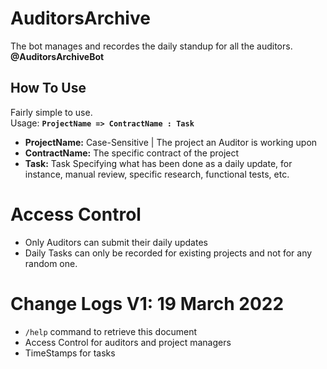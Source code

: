 # AuditorsArchive  
The bot manages and recordes the daily standup for all the auditors.  
**@AuditorsArchiveBot**

## How To Use  
Fairly simple to use.  
Usage: **`ProjectName => ContractName : Task`**
+ **ProjectName:** Case-Sensitive | The project an Auditor is working upon
+ **ContractName:** The specific contract of the project
+ **Task:** Task Specifying what has been done as a daily update, for instance, manual review, specific research, functional tests, etc.

# Access Control  
+ Only Auditors can submit their daily updates
+ Daily Tasks can only be recorded for existing projects and not for any random one.


# Change Logs V1: 19 March 2022
+ `/help` command to retrieve this document
+ Access Control for auditors and project managers
+ TimeStamps for tasks
